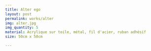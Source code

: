 ```yaml
---
title: Alter ego
layout: post
permalink: works/alter
img: alter.jpg
img_quantity: 5
material: Acrylique sur toile, métal, fil d'acier, ruban adhésif
size: 50cm x 50cm

---
```

